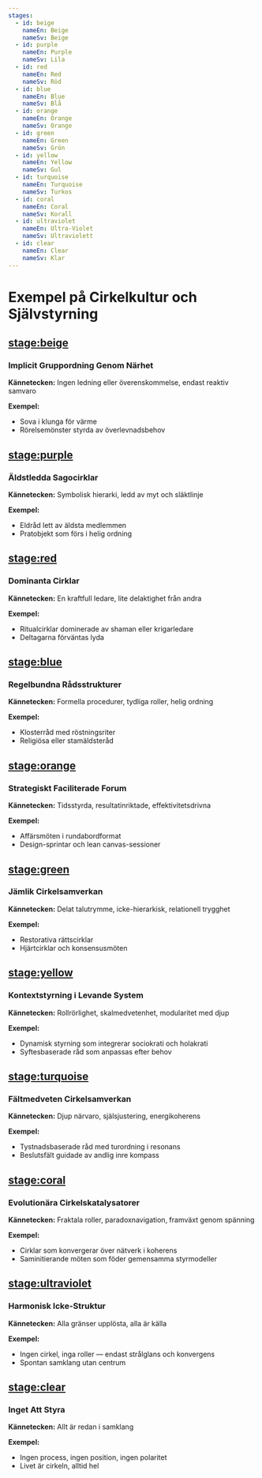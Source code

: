 ```yaml
---
stages:
  - id: beige
    nameEn: Beige
    nameSv: Beige
  - id: purple
    nameEn: Purple
    nameSv: Lila
  - id: red
    nameEn: Red
    nameSv: Röd
  - id: blue
    nameEn: Blue
    nameSv: Blå
  - id: orange
    nameEn: Orange
    nameSv: Orange
  - id: green
    nameEn: Green
    nameSv: Grön
  - id: yellow
    nameEn: Yellow
    nameSv: Gul
  - id: turquoise
    nameEn: Turquoise
    nameSv: Turkos
  - id: coral
    nameEn: Coral
    nameSv: Korall
  - id: ultraviolet
    nameEn: Ultra-Violet
    nameSv: Ultraviolett
  - id: clear
    nameEn: Clear
    nameSv: Klar
---
```


# Exempel på Cirkelkultur och Självstyrning

## <stage:beige>

### Implicit Gruppordning Genom Närhet

**Kännetecken:** Ingen ledning eller överenskommelse, endast reaktiv samvaro

**Exempel:**
- Sova i klunga för värme
- Rörelsemönster styrda av överlevnadsbehov

## <stage:purple>

### Äldstledda Sagocirklar

**Kännetecken:** Symbolisk hierarki, ledd av myt och släktlinje

**Exempel:**
- Eldråd lett av äldsta medlemmen
- Pratobjekt som förs i helig ordning

## <stage:red>

### Dominanta Cirklar

**Kännetecken:** En kraftfull ledare, lite delaktighet från andra

**Exempel:**
- Ritualcirklar dominerade av shaman eller krigarledare
- Deltagarna förväntas lyda

## <stage:blue>

### Regelbundna Rådsstrukturer

**Kännetecken:** Formella procedurer, tydliga roller, helig ordning

**Exempel:**
- Klosterråd med röstningsriter
- Religiösa eller stamäldsteråd

## <stage:orange>

### Strategiskt Faciliterade Forum

**Kännetecken:** Tidsstyrda, resultatinriktade, effektivitetsdrivna

**Exempel:**
- Affärsmöten i rundabordformat
- Design-sprintar och lean canvas-sessioner

## <stage:green>

### Jämlik Cirkelsamverkan

**Kännetecken:** Delat talutrymme, icke-hierarkisk, relationell trygghet

**Exempel:**
- Restorativa rättscirklar
- Hjärtcirklar och konsensusmöten

## <stage:yellow>

### Kontextstyrning i Levande System

**Kännetecken:** Rollrörlighet, skalmedvetenhet, modularitet med djup

**Exempel:**
- Dynamisk styrning som integrerar sociokrati och holakrati
- Syftesbaserade råd som anpassas efter behov

## <stage:turquoise>

### Fältmedveten Cirkelsamverkan

**Kännetecken:** Djup närvaro, själsjustering, energikoherens

**Exempel:**
- Tystnadsbaserade råd med turordning i resonans
- Beslutsfält guidade av andlig inre kompass

## <stage:coral>

### Evolutionära Cirkelskatalysatorer

**Kännetecken:** Fraktala roller, paradoxnavigation, framväxt genom spänning

**Exempel:**
- Cirklar som konvergerar över nätverk i koherens
- Saminitierande möten som föder gemensamma styrmodeller

## <stage:ultraviolet>

### Harmonisk Icke-Struktur

**Kännetecken:** Alla gränser upplösta, alla är källa

**Exempel:**
- Ingen cirkel, inga roller — endast strålglans och konvergens
- Spontan samklang utan centrum

## <stage:clear>

### Inget Att Styra

**Kännetecken:** Allt är redan i samklang

**Exempel:**
- Ingen process, ingen position, ingen polaritet
- Livet är cirkeln, alltid hel

